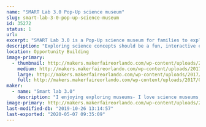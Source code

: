 ```yaml
---
name: "SMART Lab 3.0 Pop-Up science museum"
slug: smart-lab-3-0-pop-up-science-museum
id: 35272
status: 1
url: 
excerpt: "SMART Lab 3.0 is a Pop-Up science museum for families to explore science concepts through hands-on activities.Each activity is designed and build to be interactive, engaging and fun."
description: "Exploring science concepts should be a fun, interactive experience.  The SMART lab 3.0 Pop-Up science museum allows families to discover the wonder of science through hands-on interactive activities.  For example, at the bed of nails activity, families place a balloon on a bed of nails and add large wooden blocks  until the balloon pops. Due to the number of nails, the balloon will not pop until about 25 pounds of blocks have been added! The air cannon station allow families to see the result of the air vortex as the sequin wall shimmers and moves.  The wind tube provides an opportunity to explore air and design the best flyer.  Other activities explore the concepts of density, gravity sound and more."
location: Opportunity Building
image-primary:
  - thumbnail: http://makers.makerfaireorlando.com/wp-content/uploads/2017/08/science-zone-150x150.jpg
    medium: http://makers.makerfaireorlando.com/wp-content/uploads/2017/08/science-zone-300x98.jpg
    large: http://makers.makerfaireorlando.com/wp-content/uploads/2017/08/science-zone-1024x336.jpg
    full: http://makers.makerfaireorlando.com/wp-content/uploads/2017/08/science-zone.jpg
maker:
  - name: "Smart lab 3.0"
    description: "I enjoying exploring museums- I love science museums, unfortunately there are just not enough science museums.  So I design and create pop-up science museums that allow kids and their families to discover science in a fun interactive setting"
image-primary: http://makers.makerfaireorlando.com/wp-content/uploads/2017/08/Caroline-Nolan-2017-1024x768.jpg
last-modified-db: "2019-10-26 13:14:57"
last-exported: "2020-05-07 09:35:09"
---
```

